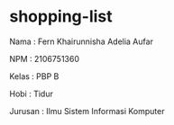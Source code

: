 # shopping-list
Nama    : Fern Khairunnisha Adelia Aufar

NPM     : 2106751360

Kelas   : PBP B

Hobi    : Tidur

Jurusan : Ilmu Sistem Informasi Komputer